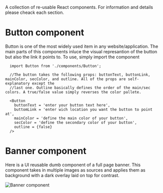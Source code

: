 A collection of re-usable React components. For information and details please cheack each section.

# Button component
Button is one of the most widely used item in any website/application. The main parts of this components inluce the visual represantion of the button
but also the link it points to. To use, simply import the component


```
  import Button from './components/Button';
  
  //The button takes the following props: buttonText, buttonLink, mainColor, secColor, and outline. All of the props are self-explanatory except the
  //last one. Outline basically defines the order of the main/sec colors. A true/false value simply reverses the color pallete.
  
  <Button
    buttonText = 'enter your button text here',
    buttomLink = 'enter wich location you want the button to point at',
    mainColor = 'define the main color of your button',
    secColor = 'define the secondary color of your button',
    outline = {false}
  />
```

# Banner component
Here is a UI reusable dumb component of a full page banner. This component takes in multiple images as sources and applies them as background with a dark
overlay laid on top for contrast.

![Banner component](https://user-images.githubusercontent.com/56344856/125460884-df78e45e-2af4-4daa-a09c-660dbf50a98a.png)



